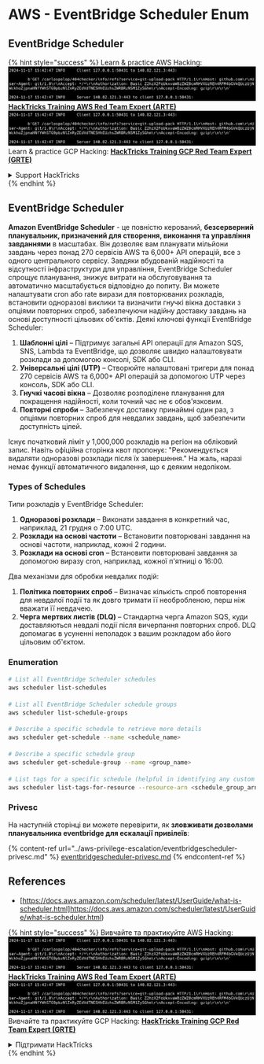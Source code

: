 # AWS - EventBridge Scheduler Enum

## EventBridge Scheduler

{% hint style="success" %}
Learn & practice AWS Hacking:<img src="../../../.gitbook/assets/image (1).png" alt="" data-size="line">[**HackTricks Training AWS Red Team Expert (ARTE)**](https://training.hacktricks.xyz/courses/arte)<img src="../../../.gitbook/assets/image (1).png" alt="" data-size="line">\
Learn & practice GCP Hacking: <img src="../../../.gitbook/assets/image (2).png" alt="" data-size="line">[**HackTricks Training GCP Red Team Expert (GRTE)**<img src="../../../.gitbook/assets/image (2).png" alt="" data-size="line">](https://training.hacktricks.xyz/courses/grte)

<details>

<summary>Support HackTricks</summary>

* Check the [**subscription plans**](https://github.com/sponsors/carlospolop)!
* **Join the** 💬 [**Discord group**](https://discord.gg/hRep4RUj7f) or the [**telegram group**](https://t.me/peass) or **follow** us on **Twitter** 🐦 [**@hacktricks\_live**](https://twitter.com/hacktricks\_live)**.**
* **Share hacking tricks by submitting PRs to the** [**HackTricks**](https://github.com/carlospolop/hacktricks) and [**HackTricks Cloud**](https://github.com/carlospolop/hacktricks-cloud) github repos.

</details>
{% endhint %}

## EventBridge Scheduler

**Amazon EventBridge Scheduler** - це повністю керований, **безсерверний планувальник, призначений для створення, виконання та управління завданнями** в масштабах. Він дозволяє вам планувати мільйони завдань через понад 270 сервісів AWS та 6,000+ API операцій, все з одного центрального сервісу. Завдяки вбудованій надійності та відсутності інфраструктури для управління, EventBridge Scheduler спрощує планування, знижує витрати на обслуговування та автоматично масштабується відповідно до попиту. Ви можете налаштувати cron або rate вирази для повторюваних розкладів, встановити одноразові виклики та визначити гнучкі вікна доставки з опціями повторних спроб, забезпечуючи надійну доставку завдань на основі доступності цільових об'єктів. Деякі ключові функції EventBridge Scheduler:

1. **Шаблонні цілі** – Підтримує загальні API операції для Amazon SQS, SNS, Lambda та EventBridge, що дозволяє швидко налаштовувати розклади за допомогою консолі, SDK або CLI.
2. **Універсальні цілі (UTP)** – Створюйте налаштовані тригери для понад 270 сервісів AWS та 6,000+ API операцій за допомогою UTP через консоль, SDK або CLI.
3. **Гнучкі часові вікна** – Дозволяє розподілене планування для покращення надійності, коли точний час не є обов'язковим.
4. **Повторні спроби** – Забезпечує доставку принаймні один раз, з опціями повторних спроб для невдалих завдань, щоб забезпечити доступність цілей.

Існує початковий ліміт у 1,000,000 розкладів на регіон на обліковий запис. Навіть офіційна сторінка квот пропонує: "Рекомендується видаляти одноразові розклади після їх завершення." На жаль, наразі немає функції автоматичного видалення, що є деяким недоліком.

### Types of Schedules
Типи розкладів у EventBridge Scheduler:

1. **Одноразові розклади** – Виконати завдання в конкретний час, наприклад, 21 грудня о 7:00 UTC.
2. **Розклади на основі частоти** – Встановити повторювані завдання на основі частоти, наприклад, кожні 2 години.
3. **Розклади на основі cron** – Встановити повторювані завдання за допомогою виразу cron, наприклад, кожної п'ятниці о 16:00.

Два механізми для обробки невдалих подій:
1. **Політика повторних спроб** – Визначає кількість спроб повторення для невдалої події та як довго тримати її необробленою, перш ніж вважати її невдачею.
2. **Черга мертвих листів (DLQ)** – Стандартна черга Amazon SQS, куди доставляються невдалі події після вичерпання повторних спроб. DLQ допомагає в усуненні неполадок з вашим розкладом або його цільовим об'єктом.

### Enumeration
```bash
# List all EventBridge Scheduler schedules
aws scheduler list-schedules

# List all EventBridge Scheduler schedule groups
aws scheduler list-schedule-groups

# Describe a specific schedule to retrieve more details
aws scheduler get-schedule --name <schedule_name>

# Describe a specific schedule group
aws scheduler get-schedule-group --name <group_name>

# List tags for a specific schedule (helpful in identifying any custom tags or permissions)
aws scheduler list-tags-for-resource --resource-arn <schedule_group_arn>
```
### Privesc

На наступній сторінці ви можете перевірити, як **зловживати дозволами планувальника eventbridge для ескалації привілеїв**:

{% content-ref url="../aws-privilege-escalation/eventbridgescheduler-privesc.md" %}
[eventbridgescheduler-privesc.md](../aws-privilege-escalation/eventbridgescheduler-privesc.md)
{% endcontent-ref %}


## References

* [https://docs.aws.amazon.com/scheduler/latest/UserGuide/what-is-scheduler.html]https://docs.aws.amazon.com/scheduler/latest/UserGuide/what-is-scheduler.html)

{% hint style="success" %}
Вивчайте та практикуйте AWS Hacking:<img src="../../../.gitbook/assets/image (1).png" alt="" data-size="line">[**HackTricks Training AWS Red Team Expert (ARTE)**](https://training.hacktricks.xyz/courses/arte)<img src="../../../.gitbook/assets/image (1).png" alt="" data-size="line">\
Вивчайте та практикуйте GCP Hacking: <img src="../../../.gitbook/assets/image (2).png" alt="" data-size="line">[**HackTricks Training GCP Red Team Expert (GRTE)**<img src="../../../.gitbook/assets/image (2).png" alt="" data-size="line">](https://training.hacktricks.xyz/courses/grte)

<details>

<summary>Підтримати HackTricks</summary>

* Перевірте [**плани підписки**](https://github.com/sponsors/carlospolop)!
* **Приєднуйтесь до** 💬 [**групи Discord**](https://discord.gg/hRep4RUj7f) або [**групи telegram**](https://t.me/peass) або **слідкуйте** за нами в **Twitter** 🐦 [**@hacktricks\_live**](https://twitter.com/hacktricks\_live)**.**
* **Діліться хакерськими трюками, надсилаючи PR до** [**HackTricks**](https://github.com/carlospolop/hacktricks) та [**HackTricks Cloud**](https://github.com/carlospolop/hacktricks-cloud) репозиторіїв на github.

</details>
{% endhint %}
